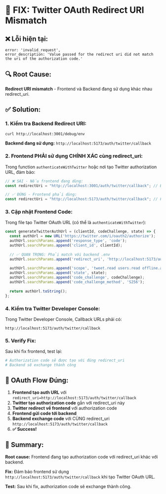 # 🚨 FIX: Twitter OAuth Redirect URI Mismatch

## ❌ Lỗi hiện tại:
```
error: 'invalid_request',
error_description: 'Value passed for the redirect uri did not match the uri of the authorization code.'
```

## 🔍 Root Cause:
**Redirect URI mismatch** - Frontend và Backend đang sử dụng khác nhau redirect_uri.

## ✅ Solution:

### 1. Kiểm tra Backend Redirect URI:
```bash
curl http://localhost:3001/debug/env
```
**Backend đang sử dụng:** `http://localhost:5173/auth/twitter/callback`

### 2. Frontend PHẢI sử dụng CHÍNH XÁC cùng redirect_uri:

Trong function `authenticateWithTwitter` hoặc nơi tạo Twitter authorization URL, đảm bảo:

```javascript
// ❌ SAI - Nếu frontend đang dùng:
const redirectUri = "http://localhost:3001/auth/twitter/callback"; // Backend URL

// ✅ ĐÚNG - Frontend phải dùng:
const redirectUri = "http://localhost:5173/auth/twitter/callback"; // Frontend URL
```

### 3. Cập nhật Frontend Code:

Trong file tạo Twitter OAuth URL (có thể là `authenticateWithTwitter`):

```javascript
const generateTwitterAuthUrl = (clientId, codeChallenge, state) => {
  const authUrl = new URL('https://twitter.com/i/oauth2/authorize');
  authUrl.searchParams.append('response_type', 'code');
  authUrl.searchParams.append('client_id', clientId);
  
  // ✅ QUAN TRỌNG: Phải match với backend .env
  authUrl.searchParams.append('redirect_uri', 'http://localhost:5173/auth/twitter/callback');
  
  authUrl.searchParams.append('scope', 'tweet.read users.read offline.access');
  authUrl.searchParams.append('state', state);
  authUrl.searchParams.append('code_challenge', codeChallenge);
  authUrl.searchParams.append('code_challenge_method', 'S256');
  
  return authUrl.toString();
};
```

### 4. Kiểm tra Twitter Developer Console:

Trong Twitter Developer Console, Callback URLs phải có:
```
http://localhost:5173/auth/twitter/callback
```

### 5. Verify Fix:

Sau khi fix frontend, test lại:
```bash
# Authorization code sẽ được tạo với đúng redirect_uri
# Backend sẽ exchange thành công
```

## 🔄 OAuth Flow Đúng:

1. **Frontend tạo auth URL** với `redirect_uri=http://localhost:5173/auth/twitter/callback`
2. **Twitter tạo authorization code** gắn với redirect_uri này
3. **Twitter redirect về frontend** với authorization code
4. **Frontend gửi code tới backend**
5. **Backend exchange code** với CÙNG redirect_uri `http://localhost:5173/auth/twitter/callback`
6. **✅ Success!**

## 📝 Summary:

**Root cause:** Frontend đang tạo authorization code với redirect_uri khác với backend.

**Fix:** Đảm bảo frontend sử dụng `http://localhost:5173/auth/twitter/callback` khi tạo Twitter OAuth URL.

**Test:** Sau khi fix, authorization code sẽ exchange thành công.
